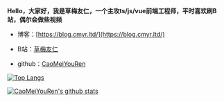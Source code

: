 **Hello，大家好，我是草梅友仁，一个主攻ts/js/vue前端工程师，平时喜欢刷B站，偶尔会做些视频**

-   博客：[https://blog.cmyr.ltd/](https://blog.cmyr.ltd/)

-   B站：[草梅友仁](https://space.bilibili.com/10822025)
-   github：[CaoMeiYouRen](https://github.com/CaoMeiYouRen)

[![Top Langs](https://github-readme-stats.vercel.app/api/top-langs/?username=CaoMeiYouRen)](https://github.com/anuraghazra/github-readme-stats)

[![CaoMeiYouRen's github stats](https://github-readme-stats.vercel.app/api?username=CaoMeiYouRen)](https://github.com/anuraghazra/github-readme-stats)
